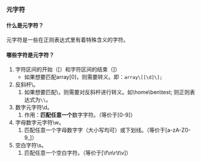 ### 元字符
#### 什么是元字符？
元字符是一些在正则表达式里有着特殊含义的字符。
#### 哪些字符是元字符？
1. 字符区间的开始（[）和字符区间的结束（]）
   - 如果想要匹配array[0]，则需要转义。即：`array\[[\d]\];`
2. 反斜杆\。
   1. 如果想要匹配\，则需要对反斜杆进行转义。如\home\ben\test; 则正则表达式为`\\`。
3. 数字元字符\d。
   1. 作用：**匹配任意一个**数字字符。（等价于[0-9]）
4. 字母数字元字符\w。
   1. 匹配任意一个字母数字字（大小写均可）或下划线。（等价于[a-zA-Z0-9_]）
5. 空白字符\s。
   1. 匹配任意一个空白字符。（等价于[\f\n\r\t\v]）